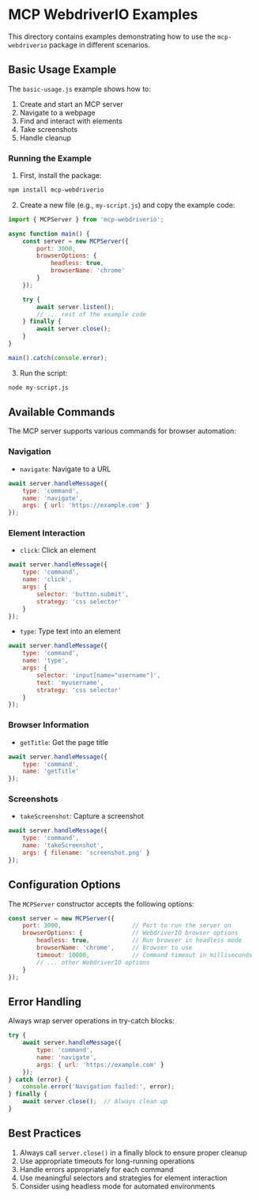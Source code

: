 # MCP WebdriverIO Examples

This directory contains examples demonstrating how to use the `mcp-webdriverio` package in different scenarios.

## Basic Usage Example

The `basic-usage.js` example shows how to:
1. Create and start an MCP server
2. Navigate to a webpage
3. Find and interact with elements
4. Take screenshots
5. Handle cleanup

### Running the Example

1. First, install the package:
```bash
npm install mcp-webdriverio
```

2. Create a new file (e.g., `my-script.js`) and copy the example code:
```javascript
import { MCPServer } from 'mcp-webdriverio';

async function main() {
    const server = new MCPServer({
        port: 3000,
        browserOptions: {
            headless: true,
            browserName: 'chrome'
        }
    });

    try {
        await server.listen();
        // ... rest of the example code
    } finally {
        await server.close();
    }
}

main().catch(console.error);
```

3. Run the script:
```bash
node my-script.js
```

## Available Commands

The MCP server supports various commands for browser automation:

### Navigation
- `navigate`: Navigate to a URL
```javascript
await server.handleMessage({
    type: 'command',
    name: 'navigate',
    args: { url: 'https://example.com' }
});
```

### Element Interaction
- `click`: Click an element
```javascript
await server.handleMessage({
    type: 'command',
    name: 'click',
    args: {
        selector: 'button.submit',
        strategy: 'css selector'
    }
});
```

- `type`: Type text into an element
```javascript
await server.handleMessage({
    type: 'command',
    name: 'type',
    args: {
        selector: 'input[name="username"]',
        text: 'myusername',
        strategy: 'css selector'
    }
});
```

### Browser Information
- `getTitle`: Get the page title
```javascript
await server.handleMessage({
    type: 'command',
    name: 'getTitle'
});
```

### Screenshots
- `takeScreenshot`: Capture a screenshot
```javascript
await server.handleMessage({
    type: 'command',
    name: 'takeScreenshot',
    args: { filename: 'screenshot.png' }
});
```

## Configuration Options

The `MCPServer` constructor accepts the following options:

```javascript
const server = new MCPServer({
    port: 3000,                    // Port to run the server on
    browserOptions: {              // WebdriverIO browser options
        headless: true,            // Run browser in headless mode
        browserName: 'chrome',     // Browser to use
        timeout: 10000,            // Command timeout in milliseconds
        // ... other WebdriverIO options
    }
});
```

## Error Handling

Always wrap server operations in try-catch blocks:

```javascript
try {
    await server.handleMessage({
        type: 'command',
        name: 'navigate',
        args: { url: 'https://example.com' }
    });
} catch (error) {
    console.error('Navigation failed:', error);
} finally {
    await server.close();  // Always clean up
}
```

## Best Practices

1. Always call `server.close()` in a finally block to ensure proper cleanup
2. Use appropriate timeouts for long-running operations
3. Handle errors appropriately for each command
4. Use meaningful selectors and strategies for element interaction
5. Consider using headless mode for automated environments 